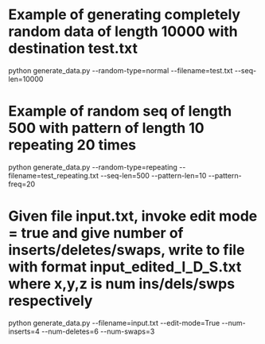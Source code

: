 # Example of generating completely random data of length 10000 with destination test.txt
python generate_data.py --random-type=normal --filename=test.txt --seq-len=10000

# Example of random seq of length 500 with pattern of length 10 repeating 20 times
python generate_data.py --random-type=repeating --filename=test_repeating.txt --seq-len=500 --pattern-len=10 --pattern-freq=20

# Given file input.txt, invoke edit mode = true and give number of inserts/deletes/swaps, write to file with format input_edited_<x>I_<y>D_<z>S.txt where x,y,z is num ins/dels/swps respectively
python generate_data.py --filename=input.txt --edit-mode=True --num-inserts=4 --num-deletes=6 --num-swaps=3